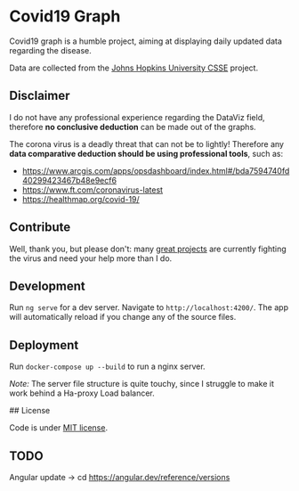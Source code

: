# Covid19 Graph

Covid19 graph is a humble project, aiming at displaying daily updated data regarding the disease.

Data are collected from the [Johns Hopkins University CSSE](https://github.com/CSSEGISandData/COVID-19) project.

## Disclaimer

I do not have any professional experience regarding the DataViz field, therefore **no conclusive deduction** can be made out of the graphs.

The corona virus is a deadly threat that can not be to lightly! Therefore any **data comparative deduction should be using professional tools**, such as:
* https://www.arcgis.com/apps/opsdashboard/index.html#/bda7594740fd40299423467b48e9ecf6
* https://www.ft.com/coronavirus-latest
* https://healthmap.org/covid-19/

## Contribute

Well, thank you, but please don't: many [great projects](https://github.blog/2020-03-23-open-collaboration-on-covid-19/) are currently fighting the virus and need your help more than I do.

## Development

Run `ng serve` for a dev server. Navigate to `http://localhost:4200/`. The app will automatically reload if you change any of the source files.

## Deployment

Run `docker-compose up --build` to run a nginx server.

_*Note:*_ The server file structure is quite touchy, since I struggle to make it work behind a Ha-proxy Load balancer.

## License

Code is under [MIT license](LICENSE).

## TODO
Angular update -> cd https://angular.dev/reference/versions
